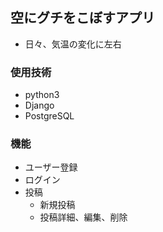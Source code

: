 ## 空にグチをこぼすアプリ
- 日々、気温の変化に左右

### 使用技術
- python3
- Django
- PostgreSQL

### 機能
- ユーザー登録
- ログイン
- 投稿
  - 新規投稿
  - 投稿詳細、編集、削除
